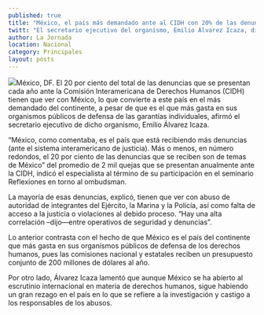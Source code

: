 ```yaml
---
published: true
title: "México, el país más demandado ante al CIDH con 20% de las denuncias"
twitt: "El secretario ejecutivo del organismo, Emilio Álvarez Icaza, dijo que éste recibe 2 mil quejas al año. La mayoría tienen que ver con abuso de autoridad de integrantes del Ejército, la Marina y la Policía, así como falta de acceso a la justicia o violaciones al debido proceso"
author: La Jornada
location: Nacional
category: Principales
layout: posts
---
```


![](http://i.imgur.com/uwcJHKym.jpg)México, DF. El 20 por ciento del total de las denuncias que se presentan cada año ante la Comisión Interamericana de Derechos Humanos (CIDH) tienen que ver con México, lo que convierte a este país en el más demandado del continente, a pesar de que es el que más gasta en sus organismos públicos de defensa de las garantías individuales, afirmó el secretario ejecutivo de dicho organismo, Emilio Álvarez Icaza.

“México, como comentaba, es el país que está recibiendo más denuncias (ante el sistema interamericano de justicia). Más o menos, en número redondos, el 20 por ciento de las denuncias que se reciben son de temas de México” del promedio de 2 mil quejas que se presentan anualmente ante la CIDH, indicó el especialista al término de su participación en el seminario Reflexiones en torno al ombudsman.

La mayoría de esas denuncias, explicó, tienen que ver con abuso de autoridad de integrantes del Ejército, la Marina y la Policía, así como falta de acceso a la justicia o violaciones al debido proceso. “Hay una alta correlación –dijo—entre operativos de seguridad y denuncias”.

Lo anterior contrasta con el hecho de que México es el país del continente que más gasta en sus organismos públicos de defensa de los derechos humanos, pues las comisiones nacional y estatales reciben un presupuesto conjunto de 200 millones de dólares al año.

Por otro lado, Álvarez Icaza lamentó que aunque México se ha abierto al escrutinio internacional en materia de derechos humanos, sigue habiendo un gran rezago en el país en lo que se refiere a la investigación y castigo a los responsables de los abusos.
